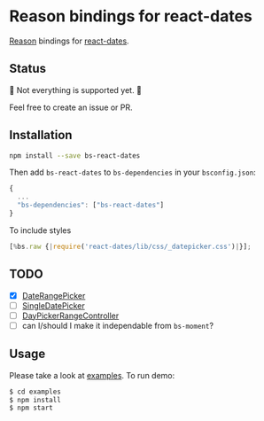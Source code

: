 # Reason bindings for react-dates

[Reason](https://reasonml.github.io/) bindings for [react-dates](https://github.com/airbnb/react-dates).

## Status

🚧 Not everything is supported yet. 🚧

Feel free to create an issue or PR.

## Installation

```sh
npm install --save bs-react-dates
```

Then add `bs-react-dates` to `bs-dependencies` in your `bsconfig.json`:

```js
{
  ...
  "bs-dependencies": ["bs-react-dates"]
}
```

To include styles

```js
[%bs.raw {|require('react-dates/lib/css/_datepicker.css')|}];
```

## TODO

* [x] [DateRangePicker](https://github.com/airbnb/react-dates#daterangepicker)
* [ ] [SingleDatePicker](https://github.com/airbnb/react-dates#singledatepicker)
* [ ] [DayPickerRangeController](https://github.com/airbnb/react-dates#daypickerrangecontroller)
* [ ] can I/should I make it independable from `bs-moment`?

## Usage

Please take a look at [examples](https://github.com/ahrefs/bs-react-dates/tree/master/examples).
To run demo:

```sh
$ cd examples
$ npm install
$ npm start
```
